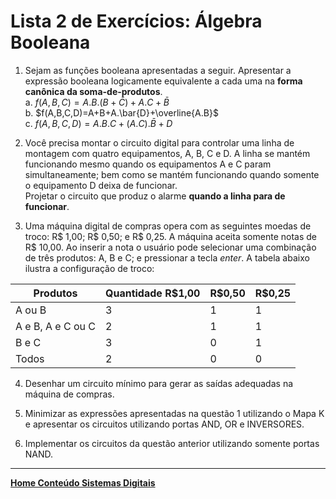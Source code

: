 # Lista 2 de Exercícios: Álgebra Booleana

1. Sejam as funções booleana apresentadas a seguir. Apresentar a expressão booleana logicamente equivalente a cada uma na **forma canônica da soma-de-produtos**.  
a. $f(A,B,C)=A.B.(B+\bar{C})+A.C+\bar{B}$    
b. $f(A,B,C,D)=A+B+A.\bar{D}+\overline{A.B}$  
c. $f(A,B,C,D)=A.B.C+(A.C).\bar{B}+D$ 

2. Você precisa montar o circuito digital para controlar uma linha de montagem com quatro equipamentos, A, B, C e D.
A linha se mantém funcionando mesmo quando os equipamentos A e C param simultaneamente; 
bem como se mantém funcionando quando somente o equipamento D deixa de funcionar.  
Projetar o circuito que produz o alarme **quando a linha para de funcionar**.

3. Uma máquina digital de compras opera com as seguintes moedas de troco: R$ 1,00; R$ 0,50; e R$ 0,25.
A máquina aceita somente notas de R$ 10,00. 
Ao inserir a nota o usuário pode selecionar uma combinação de três produtos: A, B e C; 
e pressionar a tecla *enter*. A tabela abaixo ilustra a configuração de troco:

| Produtos |	Quantidade R$1,00	| R$0,50 |	R$0,25 |
| - | - | - | - |
| A ou B | 3 | 1 | 1 |
| A e B, A e C ou C | 2	| 1	| 1 |
| B e C | 3 | 0 |	1 |
| Todos |	2 |	0 |	0 |

4. Desenhar um circuito mínimo para gerar as saídas adequadas na máquina de compras.  

5. Minimizar as expressões apresentadas na questão 1 utilizando o Mapa K e apresentar os circuitos utilizando portas AND, OR e INVERSORES.  

6. Implementar os circuitos da questão anterior utilizando somente portas NAND.

___
**[Home Conteúdo Sistemas Digitais](https://github.com/claytonjasilva/claytonjasilva.github.io/blob/main/sisdig_aulas.md)**  
